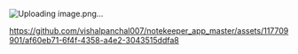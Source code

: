 ![Uploading image.png…]()


https://github.com/vishalpanchal007/notekeeper_app_master/assets/117709901/af60eb71-6f4f-4358-a4e2-3043515ddfa8

